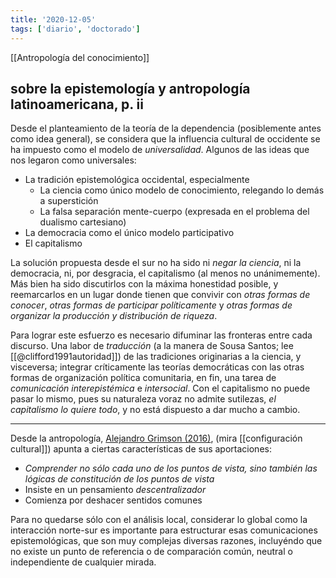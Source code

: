 ```yaml
---
title: '2020-12-05'
tags: ['diario', 'doctorado']
---
```


[[Antropología del conocimiento]]

## sobre la epistemología y antropología latinoamericana, p. ii

Desde el planteamiento de la teoría de la dependencia (posiblemente antes como idea general), se considera que la influencia cultural de occidente se ha impuesto como el modelo de *universalidad*. Algunos de las ideas que nos legaron como universales:

- La tradición epistemológica occidental, especialmente
	- La ciencia como único modelo de conocimiento, relegando lo demás a superstición
	- La falsa separación mente-cuerpo (expresada en el problema del dualismo cartesiano)
- La democracia como el único modelo participativo
- El capitalismo

La solución propuesta desde el sur no ha sido ni *negar la ciencia*, ni la democracia, ni, por desgracia, el capitalismo (al menos no unánimemente). Más bien ha sido discutirlos con la máxima honestidad posible, y reemarcarlos en un lugar donde tienen que convivir con *otras formas de conocer*, *otras formas de participar políticamente* y *otras formas de organizar la producción y distribución de riqueza*.

Para lograr este esfuerzo es necesario difuminar las fronteras entre cada discurso. Una labor de *traducción* (a la manera de Sousa Santos; lee [[@clifford1991autoridad]]) de las tradiciones originarias a la ciencia, y visceversa; integrar críticamente las teorías democráticas con las otras formas de organización política comunitaria, en fin, una tarea de *comunicación interepistémica* e *intersocial*. Con el capitalismo no puede pasar lo mismo, pues su naturaleza voraz no admite sutilezas, *el capitalismo lo quiere todo*, y no está dispuesto a dar mucho a cambio.

---
Desde la antropología, [Alejandro Grimson (2016)](http://portal.amelica.org/ameli/jatsRepo/53/5317008/html/index.html#redalyc_5317008_ref9), (mira [[configuración cultural]]) apunta a ciertas características de sus aportaciones:

- *Comprender no sólo cada uno de los puntos de vista, sino también las lógicas de constitución de los puntos de vista*
- Insiste en un pensamiento *descentralizador*
- Comienza por deshacer sentidos comunes

Para no quedarse sólo con el análisis local, considerar lo global como la interacción norte-sur es importante para estructurar esas comunicaciones epistemológicas, que son muy complejas diversas razones, incluyéndo que no existe un punto de referencia o de comparación común, neutral o independiente de cualquier mirada. 